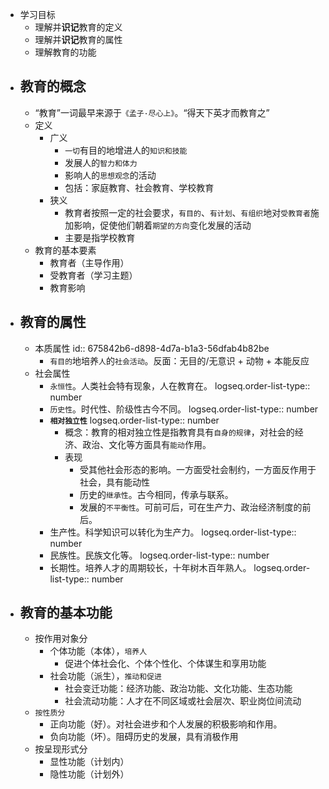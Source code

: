- 学习目标
	- 理解并**识记**教育的定义
	- 理解并**识记**教育的属性
	- 理解教育的功能
- ## 教育的概念
	- “教育”一词最早来源于`《孟子·尽心上》`。“得天下英才而教育之”
	- 定义
		- 广义
			- `一切`有目的地增进人的`知识和技能`
			- 发展人的`智力和体力`
			- 影响人的`思想观念`的活动
			- 包括：家庭教育、社会教育、学校教育
		- 狭义
			- 教育者按照一定的社会要求，`有目的`、`有计划`、`有组织`地对`受教育者`施加影响，促使他们朝着`期望的方向`变化发展的活动
			- 主要是指学校教育
	- 教育的基本要素
		- 教育者（主导作用）
		- 受教育者（学习主题）
		- 教育影响
- ## 教育的属性
	- 本质属性
	  id:: 675842b6-d898-4d7a-b1a3-56dfab4b82be
		- `有目的`地培养`人`的`社会活动`。反面：无目的/无意识 + 动物 + 本能反应
	- 社会属性
		- `永恒性`。人类社会特有现象，人在教育在。
		  logseq.order-list-type:: number
		- `历史性`。时代性、阶级性古今不同。
		  logseq.order-list-type:: number
		- **`相对独立性`**
		  logseq.order-list-type:: number
			- 概念：教育的相对独立性是指教育具有`自身的规律`，对社会的经济、政治、文化等方面具有`能动`作用。
			- 表现
				- 受其他社会形态的影响。一方面受社会制约，一方面反作用于社会，具有能动性
				- 历史的`继承性`。古今相同，传承与联系。
				- 发展的`不平衡性`。可前可后，可在生产力、政治经济制度的前后。
		- 生产性。科学知识可以转化为生产力。
		  logseq.order-list-type:: number
		- 民族性。民族文化等。
		  logseq.order-list-type:: number
		- 长期性。培养人才的周期较长，十年树木百年熟人。
		  logseq.order-list-type:: number
- ## 教育的基本功能
	- 按作用对象分
		- 个体功能（本体），`培养人`
			- 促进个体社会化、个体个性化、个体谋生和享用功能
		- 社会功能（派生），`推动和促进`
			- 社会变迁功能：经济功能、政治功能、文化功能、生态功能
			- 社会流动功能：人才在不同区域或社会层次、职业岗位间流动
	- `按性质分`
		- 正向功能（好）。对社会进步和个人发展的积极影响和作用。
		- 负向功能（坏）。阻碍历史的发展，具有消极作用
	- 按呈现形式分
		- 显性功能（计划内）
		- 隐性功能（计划外）